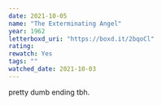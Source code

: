 ```yaml
---
date: 2021-10-05
name: "The Exterminating Angel"
year: 1962
letterboxd_uri: "https://boxd.it/2bqoCl"
rating: 
rewatch: Yes
tags: ""
watched_date: 2021-10-03
---
```


pretty dumb ending tbh.

